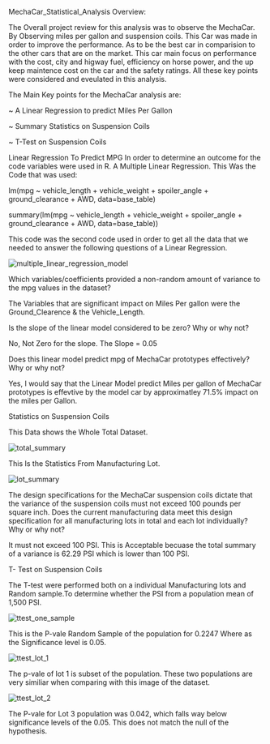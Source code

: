 MechaCar_Statistical_Analysis 
Overview: 

The Overall project review for this analysis was to observe the MechaCar. By Observing miles per gallon and suspension coils. This Car was made in order to improve the performance. As to be the best car in comparision to the other cars that are on the market. This car main focus on performance with the cost, city and higway fuel, efficiency on horse power, and the up keep maintence cost on the car and the safety ratings. All these key points were considered and eveulated in this analysis. 

The Main Key points for the MechaCar analysis are: 

~ A Linear Regression to predict Miles Per Gallon 

~ Summary Statistics on Suspension Coils

~ T-Test on Suspension Coils 

Linear Regression To Predict MPG 
In order to determine an outcome for the code variables were used in R. A Multiple Linear Regression. This Was the Code that was used: 

lm(mpg ~ vehicle_length + vehicle_weight + spoiler_angle + ground_clearance + AWD, data=base_table)

summary(lm(mpg ~ vehicle_length + vehicle_weight + spoiler_angle + ground_clearance + AWD, data=base_table))

This code was the second code used in order to get all the data that we needed to answer the following questions of a Linear Regression. 

![multiple_linear_regression_model](https://user-images.githubusercontent.com/95897182/163045468-73e1b6c1-dc68-473d-add8-b72e2a12a669.png)


Which variables/coefficients provided a non-random amount of variance to the mpg values in the dataset?

The Variables that are significant impact on Miles Per gallon were the Ground_Clearence & the Vehicle_Length. 

Is the slope of the linear model considered to be zero? Why or why not?

No, Not Zero for the slope. The Slope = 0.05

Does this linear model predict mpg of MechaCar prototypes effectively? Why or why not?

Yes, I would say that the Linear Model predict Miles per gallon of MechaCar prototypes is effevtive by the model car by approximatley 71.5% impact on the miles per Gallon. 


Statistics on Suspension Coils 


This Data shows the Whole Total Dataset. 

![total_summary](https://user-images.githubusercontent.com/95897182/163050744-c53f8c99-3e60-446d-a3c7-56821d678c44.png)


This Is the Statistics From Manufacturing Lot. 

![lot_summary](https://user-images.githubusercontent.com/95897182/163052152-e2fc4128-d7c8-4d20-ac4b-f9456bad2207.png)

The design specifications for the MechaCar suspension coils dictate that the variance of the suspension coils must not exceed 100 pounds per square inch. Does the current manufacturing data meet this design specification for all manufacturing lots in total and each lot individually? Why or why not?

It must not exceed 100 PSI. This is Acceptable becuase the total summary of a variance is 62.29 PSI which is lower than 100 PSI. 

T- Test on Suspension Coils 

The T-test were performed both on a individual Manufacturing lots and Random sample.To determine whether the PSI from a population mean of 1,500 PSI. 

![ttest_one_sample](https://user-images.githubusercontent.com/95897182/163056013-744d37db-8fa4-4386-ae93-c378f2a6cf2f.png)

This is the P-vale Random Sample of the population for 0.2247 Where as the Significance level is 0.05. 

![ttest_lot_1](https://user-images.githubusercontent.com/95897182/163055713-f8655407-4321-40b5-a270-e39a9d50fd60.png)

The p-vale of lot 1 is subset of the population. These two populations are very similiar when comparing with this image of the dataset. 

![ttest_lot_2](https://user-images.githubusercontent.com/95897182/163057154-6108c28d-77c1-4bed-b02e-400ca2473717.png)

The P-vale for Lot 3 population was 0.042, which falls way below significance levels of the 0.05. This does not match the null of the hypothesis. 



















